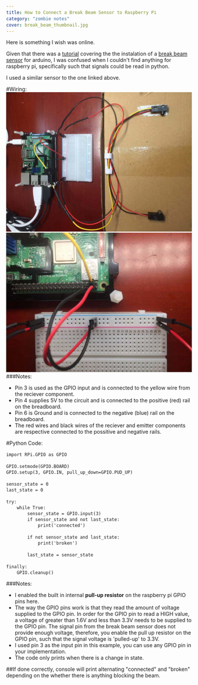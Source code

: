 ```yaml
---
title: How to Connect a Break Beam Sensor to Raspberry Pi
category: "zombie notes"
cover: break_beam_thumbnail.jpg
---
```



Here is something I wish was online. 

Given that there was a [tutorial](https://learn.adafruit.com/ir-breakbeam-sensors/arduino) covering the the instalation of a [break beam sensor](https://www.adafruit.com/product/2167) for arduino, I was confused when I couldn't find anything for raspberry pi, specifically such that signals could be read in python.

I used a similar sensor to the one linked above.

#Wiring:
![Picture of System](whole_system.jpeg "The System")
![Wiring Closeup](wiring_closeup.jpeg "Title")
###Notes:
- Pin 3 is used as the GPIO input and is connected to the yellow wire from the reciever component.
- Pin 4 supplies 5V to the circuit and is connected to the positive (red) rail on the breadboard.
- Pin 6 is Ground and is connected to the negative (blue) rail on the breadboard.
- The red wires and black wires of the reciever and emitter components are respective connected to the possitive and negative rails.


#Python Code:
```
import RPi.GPIO as GPIO 

GPIO.setmode(GPIO.BOARD) 
GPIO.setup(3, GPIO.IN, pull_up_down=GPIO.PUD_UP) 

sensor_state = 0 
last_state = 0 

try: 
    while True: 
        sensor_state = GPIO.input(3) 
        if sensor_state and not last_state: 
            print('connected') 
        
        if not sensor_state and last_state: 
            print('broken') 
        
        last_state = sensor_state 

finally: 
    GPIO.cleanup()
```

###Notes:

- I enabled the built in internal **pull-up resistor** on the raspberry pi GPIO pins here. 
- The way the GPIO pins work is that they read the amount of voltage supplied to the GPIO pin. In order for the GPIO pin to read a HIGH value, a voltage of greater than 1.6V and less than 3.3V needs to be supplied to the GPIO pin. The signal pin from the break beam sensor does not provide enough voltage, therefore, you enable the pull up resistor on the GPIO pin, such that the signal voltage is 'pulled-up' to 3.3V.
- I used pin 3 as the input pin in this example, you can use any GPIO pin in your implementation.
- The code only prints when there is a change in state.

##If done correctly, console will print alternating "connected" and "broken" depending on the whether there is anything blocking the beam.